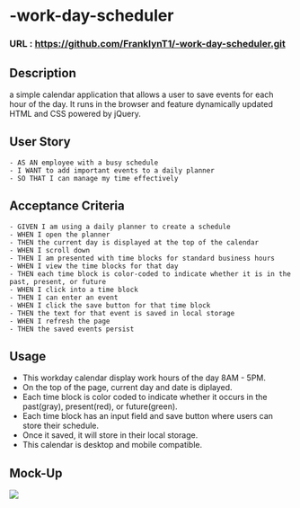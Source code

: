 # -work-day-scheduler

### URL : https://github.com/FranklynT1/-work-day-scheduler.git

## Description
a simple calendar application that allows a user to save events for each hour of the day. It runs in the browser and feature dynamically updated HTML and CSS powered by jQuery.

## User Story
```
- AS AN employee with a busy schedule
- I WANT to add important events to a daily planner
- SO THAT I can manage my time effectively
```

## Acceptance Criteria
```
- GIVEN I am using a daily planner to create a schedule
- WHEN I open the planner
- THEN the current day is displayed at the top of the calendar
- WHEN I scroll down
- THEN I am presented with time blocks for standard business hours
- WHEN I view the time blocks for that day
- THEN each time block is color-coded to indicate whether it is in the past, present, or future
- WHEN I click into a time block
- THEN I can enter an event
- WHEN I click the save button for that time block
- THEN the text for that event is saved in local storage
- WHEN I refresh the page
- THEN the saved events persist
```

## Usage
- This workday calendar display work hours of the day 8AM - 5PM.
- On the top of the page, current day and date is diplayed.
- Each time block is color coded to indicate whether it occurs in the past(gray), present(red), or future(green).
- Each time block has an input field and save button where users can store their schedule.
- Once it saved, it will store in their local storage.
- This calendar is desktop and mobile compatible.

## Mock-Up
![](assets/images/05-third-party-apis-homework-demo.gif)
